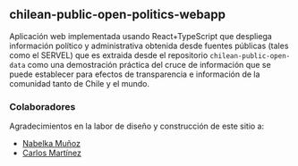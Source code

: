 ## chilean-public-open-politics-webapp

Aplicación web implementada usando React+TypeScript que despliega información político y administrativa obtenida desde fuentes públicas (tales como el SERVEL) que es extraida desde el repositorio `chilean-public-open-data` como una demostración práctica del cruce de información que se puede establecer para efectos de transparencia e información de la comunidad tanto de Chile y el mundo.

### Colaboradores

Agradecimientos en la labor de diseño y construcción de este sitio a:

* [Nabelka Muñoz](https://github.com/nabelka)
* [Carlos Martínez](https://github.com/chuchurex)
